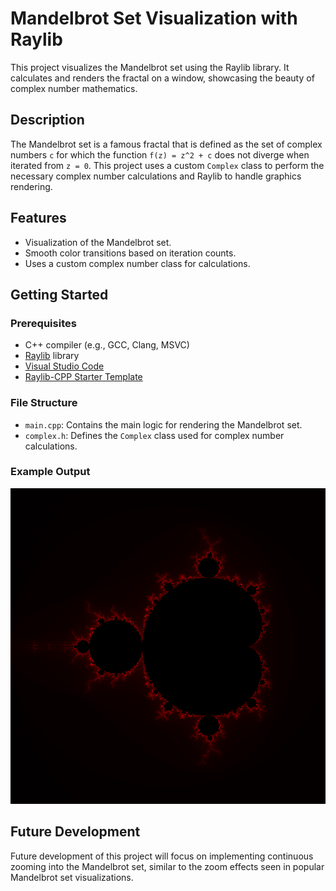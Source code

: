 # Mandelbrot Set Visualization with Raylib

This project visualizes the Mandelbrot set using the Raylib library. It calculates and renders the fractal on a window, showcasing the beauty of complex number mathematics.

## Description

The Mandelbrot set is a famous fractal that is defined as the set of complex numbers `c` for which the function `f(z) = z^2 + c` does not diverge when iterated from `z = 0`. This project uses a custom `Complex` class to perform the necessary complex number calculations and Raylib to handle graphics rendering.

## Features

- Visualization of the Mandelbrot set.
- Smooth color transitions based on iteration counts.
- Uses a custom complex number class for calculations.

## Getting Started

### Prerequisites

- C++ compiler (e.g., GCC, Clang, MSVC)
- [Raylib](https://www.raylib.com/) library
- [Visual Studio Code](https://code.visualstudio.com/)
- [Raylib-CPP Starter Template](https://github.com/educ8s/Raylib-CPP-Starter-Template-for-VSCODE)

### File Structure

- `main.cpp`: Contains the main logic for rendering the Mandelbrot set.
- `complex.h`: Defines the `Complex` class used for complex number calculations.

### Example Output

![Mandelbrot Set](screenshot.png)

## Future Development

Future development of this project will focus on implementing continuous zooming into the Mandelbrot set, similar to the zoom effects seen in popular Mandelbrot set visualizations.
